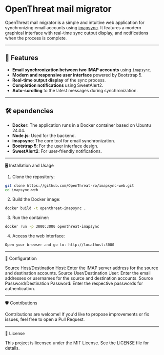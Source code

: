 # OpenThreat mail migrator

OpenThreat mail migrator is a simple and intuitive web application for synchronizing email accounts using [imapsync](https://github.com/imapsync/imapsync). It features a modern graphical interface with real-time sync output display, and notifications when the process is complete.

---

## 🚀 Features

- **Email synchronization between two IMAP accounts** using `imapsync`.
- **Modern and responsive user interface** powered by Bootstrap 5.
- **Real-time output display** of the sync process.
- **Completion notifications** using SweetAlert2.
- **Auto-scrolling** to the latest messages during synchronization.

---

## 🛠️ ependencies

- **Docker**: The application runs in a Docker container based on Ubuntu 24.04.
- **Node.js**: Used for the backend.
- **imapsync**: The core tool for email synchronization.
- **Bootstrap 5**: For the user interface design.
- **SweetAlert2**: For user-friendly notifications.

---

🖥️ Installation and Usage

1. Clone the repository:

```bash
git clone https://github.com/OpenThreat-ro/imapsync-web.git
cd imapsync-web
```

2. Build the Docker image:

```bash
docker build -t openthreat-imapsync .
```

3. Run the container:

```bash
docker run -p 3000:3000 openthreat-imapsync
```

4. Access the web interface:

```
Open your browser and go to: http://localhost:3000
```

---

📝 Configuration

Source Host/Destination Host: Enter the IMAP server address for the source and destination accounts.
Source User/Destination User: Enter the email addresses or usernames for the source and destination accounts.
Source Password/Destination Password: Enter the respective passwords for authentication.

---

🛡️ Contributions

Contributions are welcome! If you'd like to propose improvements or fix issues, feel free to open a Pull Request.

---

🧾 License

This project is licensed under the MIT License. See the LICENSE file for details.
